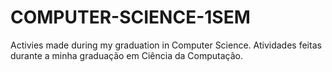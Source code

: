 # COMPUTER-SCIENCE-1SEM
Activies made during my graduation in Computer Science.
Atividades feitas durante a minha graduação em Ciência da Computação.
